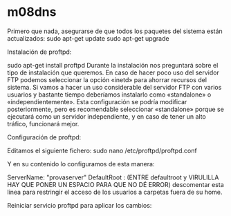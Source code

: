 # m08dns

Primero que nada, asegurarse de que todos los paquetes del sistema están actualizados:
sudo apt-get update
sudo apt-get upgrade


Instalación de proftpd:

sudo apt-get install proftpd
Durante la instalación nos preguntará sobre el tipo de instalación que queremos.
En caso de hacer poco uso del servidor FTP podemos seleccionar la opción «inetd» para ahorrar recursos del sistema.
Si vamos a hacer un uso considerable del servidor FTP con varios usuarios y bastante tiempo deberíamos instalarlo como «standalone» o «independientemente».
Esta configuración se podría modificar posteriormente, pero es recomendable seleccionar «standalone» porque se ejecutará como un servidor independiente, y en caso de tener un alto tráfico, funcionará mejor.


Configuración de proftpd:

Editamos el siguiente fichero:
sudo nano /etc/proftpd/proftpd.conf

Y en su contenido lo configuramos de esta manera:

ServerName: "provaserver"
DefaultRoot :  (ENTRE defaultroot y VIRULILLA HAY QUE PONER UN ESPACIO PARA QUE NO DÉ ERROR) descomentar esta linea para restringir el acceso de los usuarios a carpetas fuera de su home.

Reiniciar servicio proftpd para aplicar los cambios:
